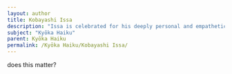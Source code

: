 ```yaml
---
layout: author
title: Kobayashi Issa
description: "Issa is celebrated for his deeply personal and empathetic haiku, often reflecting the beauty and hardships of daily life and nature."
subject: "Kyōka Haiku"
parent: Kyōka Haiku
permalink: /Kyōka Haiku/Kobayashi Issa/
---
```


does this matter?

